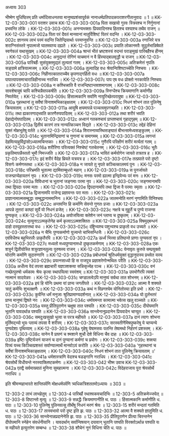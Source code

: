 अध्यायः 303

भीष्मेण युधिष्ठिरम् प्रति धर्मादिसाधनतया मानुष्यप्रशंसापूर्वकं नानाधर्मप्रतिपादकपराशरगीतानुवादः ॥ 1 ॥
KK-12-03-303-001	पराशर उवाच 
KK-12-03-303-001a	पिता सखायो गुरवः स्त्रियश्च न निर्गुणानां प्रभवन्ति लोके ।
KK-12-03-303-001c	अनन्यभक्ताः प्रियवादिनश्च हिताश्च वश्याश्च तथैव राजन् ॥
KK-12-03-303-002a	पिता परं दैवतं मानवानां मातुर्विशिष्टं पितरं वदन्ति ।
KK-12-03-303-002c	ज्ञानस्य लाभं परमं वदन्ति जितेन्द्रियार्थाः परमाप्नुवन्ति ॥
KK-12-03-303-003a	रणाजिरे यत्र शराग्निसंस्तरे नृपात्मजो घातमवाप्य दह्यते ।
KK-12-03-303-003c	प्रयाति लोकानमरैः सुदुर्लभान्निषेवते स्वर्गफलं यथासुखम् ॥
KK-12-03-303-004a	श्रान्तं भीतं भ्रष्टशस्त्रं रुदन्तं पराङ्मुखं पारिबर्हैश्च हीनम् ।
KK-12-03-303-004c	अनुद्यन्तं रोगिणं याचमानं न वै हिंस्याद्बालवृद्धौ च राजन् ॥
KK-12-03-303-005a	पारिबर्हैः सुसंयुक्तमुद्यतं तुल्यतां गतम् ।
KK-12-03-303-005c	अतिक्रमेत्तं नृपतिः सङ्ग्रामे क्षत्रियात्मजम् ॥
KK-12-03-303-006a	तुल्यादिह वधः श्रेयान्विशिष्टाच्चेति निश्चयः ।
KK-12-03-303-006c	निहीनात्कातराच्चैव कृपणाद्गर्हितो वधः ॥
KK-12-03-303-007a	पापात्पापसमाचारान्निहीनाच्च नराधिप ।
KK-12-03-303-007c	पाप एष वधः प्रोक्तो नरकायेति निश्चयः ॥
KK-12-03-303-008a	न कश्चित्त्राति वै राजन्दिष्टान्तवशमागतम् ।
KK-12-03-303-008c	सावशेषायुषं चापि कश्चिन्नैवापकर्षति ॥
KK-12-03-303-009a	स्निग्धैश्च क्रियमाणानि कर्माणीह निवर्तयेत् ।
KK-12-03-303-009c	हिंसात्मकानि सर्वाणि नायुरिच्छेत्परायुषा ॥
KK-12-03-303-010a	गृहस्थानां तु सर्वेषां विनाशमभिकाङ्क्षताम् ।
KK-12-03-303-010c	निधनं शोभनं तात पुलिनेषु क्रियावताम् ॥
KK-12-03-303-011a	आयुषि क्षयमापन्ने पञ्चत्वमुपगच्छति ।
KK-12-03-303-011c	तथा ह्यकारणाद्भवति कारणैरुपपादितम् ॥
KK-12-03-303-012a	तथा शरीरं भवति देहाद्येनोपपादितम् ।
KK-12-03-303-012c	अध्वानं गतकश्चायं प्राप्तश्चायं गृहाद्गृहम् ॥
KK-12-03-303-013a	द्वितीयं कारणं तत्र नान्यत्किञ्चन विद्यते ।
KK-12-03-303-013c	तद्देहं देहिनां युक्तं मोक्षभूतेषु वर्तते ॥
KK-12-03-303-014a	शिरास्नाय्वस्थिसङ्घातं बीभत्सामेध्यसङ्कुलम् ।
KK-12-03-303-014c	भूतानामिन्द्रियाणां च गुणानां च समागमम् ॥
KK-12-03-303-015a	त्वगन्तं देहमित्याहुर्विद्वांसोऽध्यात्मचिन्तकाः ।
KK-12-03-303-015c	गुणैरपि परिक्षीणं शरीरं मर्त्यतां गतम् ॥
KK-12-03-303-016a	शरीरिणा परित्यक्तं निश्चेष्टं गतचेतनम् ।
KK-12-03-303-016c	भूतैः प्रकृतिमापन्नैस्ततो भूमौ निमज्जति ॥
KK-12-03-303-017a	भावितं कर्मयोगेन जायते तत्रतत्र ह ।
KK-12-03-303-017c	इदं शरीरं वैदेह म्रियते यत्रयत्र ह ।
KK-12-03-303-017e	तत्प्रपाते परो दृष्टो विसर्गः कर्मणस्तथा ॥
KK-12-03-303-018a	न जायते तु नृपते कञ्चित्कालमयं पुनः ।
KK-12-03-303-018c	परिभ्रमति भूतात्मा द्यामिवाम्बुधरो महान् ॥
KK-12-03-303-019a	स पुनर्जायते राजन्प्राप्येहायतनं नृपः ।
KK-12-03-303-019c	मनसः परमो ह्यात्मा इन्द्रियेभ्यः परं मनः ॥
KK-12-03-303-020a	विविधानां च भूतानां जङ्गमाः परमा नृप ।
KK-12-03-303-020c	जङ्गमानामपि तथा द्विपदाः परमा मताः ।
KK-12-03-303-020e	द्विपदानामपि तथा द्विजा वै परमाः स्मृताः ॥
KK-12-03-303-021a	द्विजानामपि राजेन्द्र प्रज्ञावन्तः परा मताः ।
KK-12-03-303-021c	प्राज्ञानामात्मसम्बुद्धाः सम्बुद्धानाममानिनः ॥
KK-12-03-303-022a	जातमन्वेति मरणं नृणामिति विनिश्चयः ।
KK-12-03-303-022c	अन्तवन्ति हि कर्माणि सेवन्ते गुणतः प्रजाः ॥
KK-12-03-303-023a	आपन्ने तूत्तरां काष्ठां सूर्ये यो निधनं व्रजेत् ।
KK-12-03-303-023c	नक्षत्रे च मुहूर्ते च पुण्ये राजन्स पुण्यकृत् ॥
KK-12-03-303-024a	अयोजयित्वा क्लेशेन जनं प्लाप्य च दुष्कृतम् ।
KK-12-03-303-024c	मृत्युनाऽऽत्मकृतेनेह कर्म कृत्वाऽऽत्मशक्तितः ॥
KK-12-03-303-025a	विषमुद्बन्धनं दाहो दस्युहस्तात्तथा वधः ।
KK-12-03-303-025c	दंष्ट्रिभ्यश्च पशुभ्यश्च प्राकृतो वध उच्यते ॥
KK-12-03-303-026a	न चैभिः पुण्यकर्माणो युज्यन्ते चाभिसन्धिजैः ।
KK-12-03-303-026c	एवंविधैश्च बहुभिरपरैः प्राकृतैरपि ॥
KK-12-03-303-027a	ऊर्ध्वं भित्त्वा प्रतिष्ठन्ते प्राणाः पुण्यवतां नृप ।
KK-12-03-303-027c	मध्यतो मध्यपुण्यानामधो दुष्कृतकर्मणाम् ॥
KK-12-03-303-028a	एकः शत्रुर्न द्वितीयोस्ति शत्रुरज्ञानतुल्यः पुरुषस्य राजन् ।
KK-12-03-303-028c	येनावृतः कुरुते सम्प्रयुक्तो घोराणि कर्माणि सुदारुणानि ॥
KK-12-03-303-029a	प्रबोधनार्थं श्रुतिधर्मयुक्तं वृद्धानुपास्य प्रभवेत यस्य ।
KK-12-03-303-029c	प्रयत्नसाध्यो हि स राजपुत्र प्रज्ञाशरेणोन्मथितः परैति ॥
KK-12-03-303-030a	अधीत्य वेदं तपसा ब्रह्मचारी यज्ञाञ्शक्त्या सन्निसृज्येह पञ्च ।
KK-12-03-303-030c	वनं गच्छेत्पुरुषो धर्मकामः श्रेयः कृत्वा स्थापयित्वा स्ववंशम् ॥
KK-12-03-303-031a	उपभोगैरपि त्यक्तं नात्मानं सादयेन्नरः ।
KK-12-03-303-031c	चण्डालत्वेऽपि मानुष्यं सर्वथा तात शोभनम् ॥
KK-12-03-303-032a	इयं हि योनिः प्रथमा यां प्राप्य जगतीपते ।
KK-12-03-303-032c	आत्मा वै शक्यते त्रातुं कर्मभिः शुभलक्षणैः ॥
KK-12-03-303-033a	कथं न विप्रणश्येम योनितोस्या इति प्रभो ।
KK-12-03-303-033c	कुर्वन्ति धर्मं मनुजाः श्रुतिप्रामाण्यदर्शनात् ॥
KK-12-03-303-034a	यो दुर्लभतरं प्राप्य मानुष्यं द्विषते नरः ।
KK-12-03-303-034c	धर्मावमन्ता कामात्मा भवेत्स खलु वञ्च्यते ॥
KK-12-03-303-035a	यस्तु प्रीतिपुराणेन चक्षुषा तात पश्यति ।
KK-12-03-303-035c	दीपोपमानि भूतानि यावदर्थान्न पश्यति ॥
KK-12-03-303-036a	सान्त्वेनानुप्रदानेन प्रियवादेन चाप्युत ।
KK-12-03-303-036c	समदुःखसुखो भूत्वा स परत्र महीयते ॥
KK-12-03-303-037a	दानं त्यागः शोभना मुर्तिमद्भ्यो भूयः प्लाव्यं तपसा वै शरीरम् ।
KK-12-03-303-037c	सरस्वतीनैमिषपुष्करेषु ये चाप्यन्ये पुण्यदेशाः पृथिव्याम् ॥
KK-12-03-303-038a	गृहेषु येषामसवः पतन्ति तेषामथो निर्हरणं प्रशस्तम् ।
KK-12-03-303-038c	यानेन वै प्रापणं च श्मशाने शुचौ देशे विधिना चैव दाहः ॥
KK-12-03-303-039a	इष्टिः पुष्टिर्यजनं याजनं च दानं पुण्यानां कर्मणां च प्रयोगः ।
KK-12-03-303-039c	शक्त्या पित्र्यं यच्च किञ्चित्प्रशस्तं सर्वाण्यात्मार्थे मानवोऽयं करोति ॥
KK-12-03-303-040a	'गृहस्थानां च सर्वेषां विनाशमभिकाङ्क्षताम् ।
KK-12-03-303-040c	निधनं शोभनं तात पुलिनेषु क्रियावताम् ॥'
KK-12-03-303-041a	धर्मशास्त्राणि वेदाश्च षडङ्गानि नराधिप ।
KK-12-03-303-041c	श्रेयसोर्थे विधीयन्ते नरस्याक्लिष्टकर्मणः ॥
KK-12-03-303-042	भीष्म उवाच 
KK-12-03-303-042a	एतद्वै सर्वमाख्यातं मुनिना सुमहात्मना ।
KK-12-03-303-042c	विदेहराजाय पुरा श्रेयसोर्थे नराधिप ॥ 

इति श्रीमन्महाभारते शान्तिपर्वणि मोक्षधर्मपर्वणि त्र्यधिकत्रिशततमोऽध्यायः ॥ 303 ॥

12-303-2 लाभं लाभहेतुम् ॥ 12-303-4 पारिबर्है रथाश्वकवचादिभिः ॥ 12-303-5 अतिक्रमेज्जयेत् ॥ 12-303-8 दिष्टान्तो मृत्युः ॥ 12-303-9 सन्नद्धैः क्रियमाणानीति थ. पाठः । हिंसात्मकानि कर्माणीति ध. पाठः ॥ 12-303-10 पुलिनेषु पुलिनवत्सु तीर्थेषु निधनं मरणं श्रेयः ॥ 12-303-15 शरीरं मन्दतां गतमिति ध. पाठः ॥ 12-303-17 तत्स्वभावो परो दृष्ट इति झ. पाठः ॥ 12-303-32 आत्मा वै शक्यते ज्ञातुमिति ध. पाठः ॥ 12-303-36 सान्त्वेनान्नप्रदानेनेति झ. पाठः ॥ 12-303-35 प्रीतिपुराणेन प्रीत्या चिरन्तनेन दीपोपमानि स्नेहेन संवर्धनीयानि । यावदर्थान् सर्वान्विषयान् दयावान् भूतानि पश्यति विरक्तोऽर्थान्न पश्यति यः स महीयते इत्युत्तरेण सम्बन्धः ॥ 12-303-38 शौचेनं नूनं विधिना चेति ध. पाठः ॥
